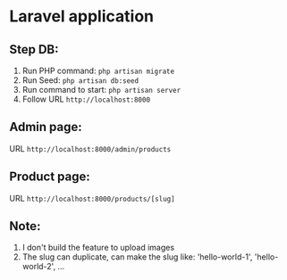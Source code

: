 # Laravel application

## Step DB:
1. Run PHP command: ``php artisan migrate``
2. Run Seed: ``php artisan db:seed``
3. Run command to start: ``php artisan server``
4. Follow URL ``http://localhost:8000``


## Admin page:
URL ``http://localhost:8000/admin/products``

## Product page:
URL ``http://localhost:8000/products/[slug]``

## Note:
1. I don't build the feature to upload images
2. The slug can duplicate, can make the slug like: 'hello-world-1', 'hello-world-2', ...